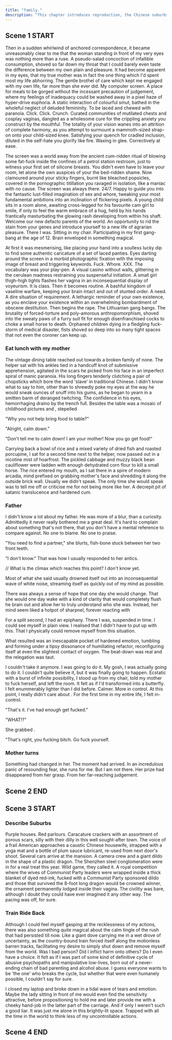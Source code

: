 ```yaml
---
title: "family."
description: "This chapter introduces reproduction, the Chinese suburbs, my mother, my porn addiction, our lunch, our difference, our conclusion, train ride home."
---
```


## Scene 1 START
<!--
### Reproduction Introduction

A ten-ounce packet o' Hershey's sperm. That's all it takes to ruin a household. One faulty dig into nature's great big ol' sack of genetic fanaticism, splendid within the pseudoephedrine-encapsulated collaborations encrusting the outline of your mother's vagina. A relative cum dumpster of fire and pre-maritime froth; father's permanent residence of industrial strength facial cream. Cinematic in a netherworld of tartarus condemnation, erroding the hopes and dreams of our children not yet born.

Pickle n' loam at the coquette mannequin obliging you to screech in hallowing pleasure, daffle at the primal misery you fuck like peppermint candy. Involving a three-year technical specialisation in al fresco self-abuse, along with the practical mastery of an erroneous puppet, your fortunes have been generously funded by the Catholic Cum Laude and their pack of Irish henchmen. And for an almost inconspicuous price of college admission, a thirty-two-ounce bucket of ejaculate is all it takes to push n' pull through our beautiful fuck-thing, as our dashing pre-star announces herself in the presence of a cascade of young men. Pumped full of imitation testosterone in a panoramic anxiety of knucklehead casualty. A daring challenge for a new generation of Ikea-inspired holes designed only to fit three fingers and a vape kit for use in-between Russian lit lectures.

### Describe suburbs

I always wondered if I'd have a piece of this one day, as I stared out of the train window and into the rolling hills of splendor. The lush green crust which upheld the mountains of concrete and inflated stock options, breathing dust into the brown insoluble clay of the first people's home. Monstrous 60s' Brutalism. Communist Party Exuberance. These were the amiable foundings of a worthy few, perched by an incomplete set of Chinese housewives and their $5 cardigans made of refined polyester, stained with hints of Worcester sauce. They were pure amalgamations of smog and flesh for the lungs to gorge, and the heart to deny. The artificial lakes. The sprawling villages. The orange provocative. Host to an extravagant marble display of finger-lickin' grandeur, thrust manic through a vision which holds itself together in fake competition, moaning anguish at the avaricious cancer it identifies as growth. Prams constructed of recycled children, moan in quiet whispers for future generations to beware. Their tiny arms and legs packed ravage in a frantic frenzy of kleptocratic privilege. A homeless man wearing a gold, jade necklace, has his cock erect at the thought of dinner. It was a demented hound of global atrocity; a facade upon which stitched the delicate fabric of the Chinese upper-middle class and their lofty ideals.

### Describe Rich Chinese

The 21st Century Asian was a fickle creature which did not need what it saw, and only wanted what it was told. A Hollywood bonanza! of Western desires, labored inside a steel-reinforced inferiority complex constructed since birth. A base-model Mercedes Benz masked by the smell of a daughter's fetus, baked in the backseat on a hot summer's day. A council of status for the grey Asian men stalking the streets with a lead pipe and a desire for hard liquor. Wifebeater on. Military haircut engaged. Cigarette in ear. Toothpick in hand. Teeth in gangrene. Legs spread wide around a plate of Hungrarian cheese, slopped around the mouth with a dollop of hoisin sauce. A walking, high-rise anatomy of plastic duty, paid in sex and cheap dinner meals. Just like mother ordered when Chengkai Shek and his gang, kicked down her front doors and raped her in a yellow collective. Oh, how me so sorry.

### Approach the house

As I approached the rickety gate of the unkept weatherboard estate, I couldn't help but notice the surreal elongation of it all. The eroded panels of elasticised walnut, flourishing in a chemical absolution of sanctified degrade. Consent to wither and perish. Thistles the size of cabins, entrenching their positions along the brick parchment and bringing kingdom to the rodents whom invented war and religion. Succulents and cacti of every kind, retrofit into an assortment of smashed pots and non-stick pans, braced along a poorly-paved driveway held together by particles of cinder and refined palm oil. The quell horror of the tantamount ground soak, schisming beneath me in a seizure of tumble and decay. Raring to swallow me into it's posture of resolute forgiveness. The front facade of the house truly was a postmodern construction site for the aggrieved. A sick sympathy of existence, praying at the border for a distinct ethos to arrive and wash it all away. I quietly made my fetter along the house, slipping in through the backdoor in the hopes of being avoided, knowing deep-down inside that I was merely postponing the primitive courage required to deal with the barrage of not-quite disappoint which was certain to come my way. This was the house of my mother.

### Describe mother

Admittedly, I wasn't particularly keen to kick the dirt with my mother. A coarse judgement of moistureless tree-sap, slathered and smeared onto the mummified corpse of a freeze-dried tibetan whore. Operational only in the sheer amount of high thread-count linen required to prevent the awful stench of yesterday's lingering bamboo cookware and fermented Tuscan crustaceans from melding with your soul. I doubt you even could have called her a mother, either in a traditional sense, nor in convoluted metaphor. I never loved her. I never understood her. I never really felt anything for her, with exception to the seeping animosity which bloomed like a pond of algae, suffocating all life below. She was nothing more than a sully pair of hands, pushing and shoving me towards the human equivalent of an emotional meat-grinder. Forget the hugs and the encouraging positivity, and lay welcome to our new forefathers, the King of back-handed compliments and the Queen of soul-piercing atrophy. A faulty groundwork of stifling insecurity and suicidal thoughts, elegantly packed into a used condom to assist you in creatively discovering new ways to feel helpless and contrived, later to be confused with the primordial lust you conjure at even the slightest sight of affection. Your brain and me, voted most likely to part ways and never speak again. Put simply, she was never around to care.

### Describe comparison

She was a woman who loved to compare. An advisory board of curdled chutney, to be diced and sauteed into a creme brulee of pickling torment. It was in her blood to persecute, dement and imprison. To embrace the thin strands of judgement coursing through her arteries in an ephemeral stew of caustic joy. I was never good enough by design. My intellect. My genetics. My innate ability to feel. All notable concerns on the creaky prize-wheel of informal assessment, carefully decomposed in a decree of supple factuality. Caught in an unending loop of fatal incomprehension. It was her duty to insistently measure and customise my self-esteem to her privy attention, iterating my existence so that I could better fit her ideal image of a son, if only so I could just be that litte bit more unobtainably taller. The awe and beauty of a broken leaf, crisp in a vat of blistering expectation, trapped inside her matrix of unrealistic criterion. Holding on, only by the synapses taunting you awake.

Thankfully, she was getting old. A former shell of the wrath which she bore within. Her greying hairs, now dominating her unremitting attempts to remain relevant. Eyes like an aging tiger. Too weak to control the world around her, yet so completely comfortable in the conviction she wore with pride. A cunt with a duck for a face.

## Scene 1 END

####

## Scene 2 START

### Mother Greeting

"You're late!", larks a small upright figure, face like a porcelain horse. Spatula in hand. Ready to strike at the given.

"I fucking hate you," I respond in an immediate thrash of anger. Actually, that wasn't quite what I said. It was more a moment of silence, if anything. An acknowledgement of the situation in civil terms, even though I could feel the outline of those words seep from my mouth, in a desperate attempt for oxidation, prophecised to enact justice on thy foe. An impalpable excuse to knock her out with my bare hands, and throw her stunned corpse into a wood chippery disguised as a retirement home. Chirpity. Chirp. Chip. If only I could find a way to mask the awful stench of pre-historic white dick emanating from her pussy. That unbearable cauliflower smear which housed semen from the late 1940s'. Then and only then might I have worked up the courage to approach her in vain.

And without remise, kneeling in faithful gratitude at the helm, was her helper. A frail Estonian man. Mr. Stockholm. The lord of preach and denial. Older, married and unsuitably kind. Neither lover, nor friend. Neither quaint, nor pretend. A farce. Amend. I never quite understood the relationship that the helper wore, only that he was one and she was infinity. The kind of doe-daddy calculation that would make even the most abstract mathematicians want to cry. An adoration of cretin scum. Building. Sowing. Fortifying his leash on a mortified penance of penalty and punishment. A deception of human evolution. A carrier of shopping bags. Fall.

"Why don't you come to see me anymore? I'm your mother, you should treat me better." I suppose that summarised our relationship. A mechanical exchange of contracts and titles, quantified by your ability to cease and desist. An offer in one hand. Your life in the next. A sacred punishment which regressed itself as a motherly love, without the love, nor the necessity. Another sad case of right time, wrong hole. Dull me, honey.

### Describe porn usage

-->

Then in a sudden whirlwind of anchored correspondence, it became unreasonably clear to me that the woman standing in front of my very eyes was nothing more than a ruse. A pseudo-salad concoction of infallible consumption, shoved so far down my throat that I could barely even taste the difference between my own plain and pleasure. It had become apparent in my eyes, that my true mother was in fact the one thing which I'd spent most my life abhorring. The gentle brothel of care which kept me engaged with my own life, far more than she ever did. My computer screen. A place for meals to be gorged without the incessant precaution of judgement, where my feelings of inadequacy could be washed away in a pixel haze of hyper-drive euphoria. A static interaction of colourful smut, bathed in the wholeful neglect of deluded femininity. To be laced and chewed with paranoia. Click. Click. Crunch. Curated communities of mutilated chests and cosplay vaginas, dangled as a wholesome cure for the crippling anxiety you construct by the mouthful. The totality of your vision wanes into an attrition of complete harmony, as you attempt to surmount a mammoth-sized strap-on onto your child-sized knee. Satisfying your quench for cradled inclusion, diluted in the self-hate you glorify like fire. Waxing in glee. Correctively at ease.

The screen was a world away from the ancient cum-ridden ritual of blowing some fat-fuck inside the confines of a petrol station restroom, just to witness your first set of silicone breasts. You didn't even have to leave your room, let alone the own auspices of your the bed-ridden shame. Now clamoured around your sticky fingers, burnt like bleached popsicles, covered in the pornographic titillation you ravaged in isolation, like a maniac with no cause. The screen was always there. 24/7. Happy to guide you into the fantastic lust-filled imagination of sex and whore, tweaking your most fundamental ambitions into an inclination of flickering pixels. A young child sits in a room alone, awaiting cross-legged for his favourite cam girl to smile, if only to feel the warm embrace of a hug, held by his hands frantically masturbating the glowing rash developing from within his shaft. Welcome our new defacto parents of the world. An opportunity to rid the stain from your genes and introduce yourself to a new life of agrarian pleasure. There I was. Sitting in my chair. Participating in my first gang-bang at the age of 12. Brain enveloped in something magical.

At first it was mesmerising, like placing your hand into a soulless lucky dip to find some authentic caricature of a set of laced panties. Eyes darting around the screen in a morbid photographic fixation with the imposing image of breast and triggering keywords. Fuck. Whore. XXX. The vocabulary was your play-pen. A visual casino without walls, glittering in the cerulean madness restraining you suspenseful initiation. A small girl thigh-high tights flashes her vagina in an inconsequential display of voyeurism. It is class. Then it becomes routine. A bashful kingdom of vaseline warfare, keeping your brain intact and out of stunted order. A need. A dire situation of requirement. A lethargic reminder of your own existence, as you enclave your existence within an overwhelming bombardment of obscene destitution. Then begins the rape. The Lithuanian gang bangs. The brutality of forced-torture and poly-amorous anthropomorphism, shoved into the sweaty paws of a furry suit fit for enough disenfranchised cocks to choke a small horse to death. Orphaned children dying in a fledgling fuck-storm of medical disaster, fists shoved so deep into so many tight spaces that not even the coroner can keep up.

### Eat lunch with my mother

The vintage dining table reached out towards a broken family of none. The helper sat with his ankles tied in a handcuff knot of submissive apprehension, agitated in the scars he picked from his face in an imperfect spiral of manic paranoia. His long fingers tenderly clutching a pair of chopsticks which bore the word 'slave' in traditional Chinese. I didn't know what to say to him, other than to shrewdly poke my eyes at the way he would sneak ounces of snuff into his gums, as he began to yearn in a smitten barm of deranged twitching. The confidence in his eyes, hemorrhaging draino by the trench full. Besides the table was a mosaic of childhood pictures and , stepelled

"Why you not help bring food to table?"

"Alright, calm down."

"Don't tell me to calm down! I am your mother! Now you go get food!"

Carrying back a bowl of rice and a mixed variety of dried fish and roasted porcupine, I sat for a second time next to the helper, now passed out in a nicotine mist of hoarfrost. The pickled cabbage and muzzy black bean cauliflower were ladden with enough dehydrated corn flour to kill a small horse. The rice entered my mouth, as I sat there in a spire of modern arcadia, mind prefixed on grabbing mother's face and shredding it along the outside brick wall. Usually we didn't speak. The only time she would speak was to tell me off or criticise me for not being more like her. A decrepit pit of satanic translucence and hardened cum.

### Father

I didn't know a lot about my father. He was more of a blur, than a curiosity. Admittedly it never really bothered me a great deal. It's hard to complain about something that's not there, that you don't have a mental reference to compare against. No one to blame. No one to praise.

"You need to find a partner," she blurts, fish-bone stuck between her two front teeth.

"I don't know." That was how I usually responded to her antics.

// What is the climax which reaches this point? I don't know yet.

Most of what she said usually drowned itself out into an inconsequential wave of white noise, streaming itself as quickly out of my mind as possible.

There was always a sense of hope that one day she would change. That she would one day wake with a kind of clarity that would completely flush he brain out and allow her to truly understand who she was. Instead, her mind seem liked a hotpot of sharpnel, forever reacting with



For a split second, I had an epiphany. There I was, suspended in time. I could see myself in plain view. I realised that I didn't have to put up with this. That I physically could remove myself from this situation.

What resulted was an inescapable pocket of hardened emotion, tumbling and forming under a tipsy dissonance of humiliating refactor, reconfiguring itself at even the slightest contact of oxygen. The beat-down was real and the relegation was taut.


I couldn't take it anymore. I was going to do it. My gosh, I was actually going to do it. I couldn't quite believe it, but it was finally going to happen. Ecstatic with a burst of infinite possibility, I stood up from my chair, told my mother to fuck herself, and left the room. It felt as if I'd transformed into a butterfly. I felt enummerably lighter than I did before. Calmer. More in control. At this point, I really didn't care about . For the first time in my entire life, I felt in-control.


"That's it. I've had enough get fucked."

"WHAT!?"

She grabbed .

"That's right, you fucking bitch. Go fuck yourself.


### Mother turns

Something had changed in her. The moment had arrived. In an incredulous panic of resounding fear, she runs for me. But I am not there. Her prize had disappeared from her grasp. From her far-reaching judgement.

## Scene 2 END

####

## Scene 3 START

### Describe Suburbs

Purple houses. Red parlours. Caracature crackers with an assortment of porous scars, silly with their dilly in this well sought-after town. The voice of a frail American approaches a caustic Chinese housewife, strapped with a yoga mat and a bottle of plum sauce lubricant, re-used from next door's shoot. Several cars arrive at the mansion. A camera crew and a giant dildo in the shape of a plastic dragon. The Shenzhen steel conglomeration were in for a real treat this year. Wild game, they called it. A royal competition where the wives of Communist Party leaders were wrapped inside a thick blanket of dyed red-ink, fucked with a Communist Party sponsored dildo and those that survived the 8-foot long dragon would be crowned winner, the ornament permanently lodged inside their vagina. The civility was bare, although I doubt they could have ever imagined it any other way. The pacing was off, for sure.

### Train Ride Back

Although I could feel myself gasping at the recklessness of my actions, there was also something quite magical about the calm tingle of the rush that had persisted till now. Like a giant dove carrying me in a wet drove of uncertainty, as the country-bound train forced itself along the motionless barren tracks, facilitating my desire to simply shut down and remove myself from the world. Was I bad person? Did I inflict harm onto others? Do I even have a choice. It felt as if I was part of some kind of definitive cycle of abusive psychopaths and manipulative low-lives, born out of a never-ending chain of bad parenting and alcohol abuse. I guess everyone wants to be 'the one' who breaks the cycle, but whether that were even humanely possible, I couldn't say for sure.

I closed my laptop and broke down in a tidal wave of tears and emotion. Maybe the lady sitting in front of me would even find the sensitivity attractive, before propositioning to hold me and later provide me with a cheeky hand-job in the latter part of the carriage. And if only I weren't such a good liar. It was just me alone in this brightly-lit space. Trapped with all the time in the world to think less of my uncontrollable actions.

## Scene 4 END

